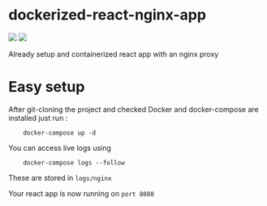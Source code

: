 # dockerized-react-nginx-app
<div>
    <img src="https://img.shields.io/badge/nginx-3000-green">
    <img src="https://img.shields.io/badge/reactapp-8080-blue">
</div>

Already setup and containerized react app with an nginx proxy

# Easy setup

After git-cloning the project and checked Docker and docker-compose are installed just run :

```
    docker-compose up -d
```

You can access live logs using 

```
    docker-compose logs --follow
```

These are stored in `logs/nginx`

Your react app is now running on `port 8080`